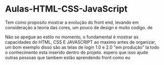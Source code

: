 # Aulas-HTML-CSS-JavaScript
Tem como proposito mostrar a evolução do front end, levando em consideração a teoria das cores, um pouco de design e muito codigo. de 


Não se apegue ao estilo no momento, o fundamental é mostrar as capacidades do HTML, CSS E JAVASCRIPT ao maximo antes de organizar, um bom exemplo disso são as telas de login 1.0 e 2.0 "em produção"
la todo o conhecimento esta inserido dentro do projeto. espero que isso ajude outras pessoas que tambem estão aprendendo front como eu
